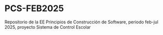 # PCS-FEB2025
Repositorio de la EE Principios de Construcción de Software, periodo feb-jul 2025, proyecto Sistema de Control Escolar

